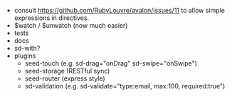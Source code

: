 - consult https://github.com/RubyLouvre/avalon/issues/11 to allow simple expressions in directives.
- $watch / $unwatch (now much easier)
- tests
- docs
- sd-with?
- plugins
    - seed-touch (e.g. sd-drag="onDrag" sd-swipe="onSwipe")
    - seed-storage (RESTful sync)
    - seed-router (express style)
    - sd-validation (e.g. sd-validate="type:email, max:100, required:true")